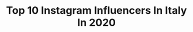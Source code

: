 ---
title: Top 10 Instagram Influencers In Italy In 2020
description: >-
  Find top Instagram influencers in Italy in 2020. Most popular hashtags: #makeitbetter #elites #iorestoacasa #iostoacasa.
platform: Instagram
profiles:
  - username: "mattiapolibio"
    fullname: >-
      
    location: "Italy"
    followers: 1219315
    engagement: 3928
    commentsToLikes: 0.023255
    avatar: "https://scontent-nrt1-1.cdninstagram.com/v/t51.2885-19/s320x320/73387304_2222575094513880_4961184708646928384_n.jpg?_nc_ht=scontent-nrt1-1.cdninstagram.com&_nc_ohc=16BFibPbDUIAX990xdP&oh=aebb67b413e57ae6e78d3b02ca9ce7be&oe=5E961544"
    verified: true
    hashtags: "#boredinthehousechallenge, #100coconut"
  - username: "tommaso_donadoni"
    fullname: >-
      TD
    location: "Italy"
    followers: 144605
    engagement: 3938
    commentsToLikes: 0.158652
    avatar: "https://scontent-lhr8-1.cdninstagram.com/v/t51.2885-19/s320x320/91232564_2616621851885361_1878390018326659072_n.jpg?_nc_ht=scontent-lhr8-1.cdninstagram.com&_nc_ohc=DEA7HHvuP20AX9-8POB&oh=7adfb53db83a488ce07046d0711a604c&oe=5EBD442E"
    verified: false
    hashtags: "#duetto, #pov, #duet"
  - username: "salielkhaldi"
    fullname: >-
      SÆ
    location: "Italy"
    followers: 2139
    engagement: 3225
    commentsToLikes: 0.151080
    avatar: "https://scontent-amt2-1.cdninstagram.com/v/t51.2885-19/s320x320/90403874_658194644942338_7679409114455212032_n.jpg?_nc_ht=scontent-amt2-1.cdninstagram.com&_nc_ohc=EzZOyUxmzcwAX8jO3tQ&oh=b367cf63f557895b7e61952cbdb4d51c&oe=5EBC1EC7"
    verified: false
    hashtags: "#repost, #sesaichi, #makeusfamous, #dontletthisflop"
  - username: "marymilano"
    fullname: >-
      Mari🌟
    location: "Italy"
    followers: 177239
    engagement: 1006
    commentsToLikes: 0.053087
    avatar: "https://instagram.faep1-1.fna.fbcdn.net/v/t51.2885-19/s320x320/75538189_823199288113772_320419025731452928_n.jpg?_nc_ht=instagram.faep1-1.fna.fbcdn.net&_nc_ohc=MZcYboamxGsAX97Q8MT&oh=6f960404650425074a9c91048ce908a4&oe=5EB38355"
    verified: false
    hashtags: "#sun, #nostalgic, #buoniniziosettimana, #stayathome"
  - username: "omaraamoum_"
    fullname: >-
      Omar Aamoum - Ohm
    location: "Italy"
    followers: 113471
    engagement: 1968
    commentsToLikes: 0.509022
    avatar: "https://instagram.ficn5-1.fna.fbcdn.net/v/t51.2885-19/s320x320/77313286_2682987578434790_1755785847535304704_n.jpg?_nc_ht=instagram.ficn5-1.fna.fbcdn.net&_nc_ohc=dtNKAN8hdpEAX8KFYtP&oh=0d7e0512f1705e58d9c027315f1895b9&oe=5EB11389"
    verified: false
    hashtags: "#elites, #makeitbetter, #distantimauniti, #iorestoacasa"
  - username: "elitesyt"
    fullname: >-
      Elites
    location: "Italy"
    followers: 85030
    engagement: 2714
    commentsToLikes: 0.139679
    avatar: "https://scontent-bos3-1.cdninstagram.com/v/t51.2885-19/s320x320/64510083_332574340955652_3307808215936270336_n.jpg?_nc_ht=scontent-bos3-1.cdninstagram.com&_nc_ohc=vWWPordokEIAX9z330-&oh=3b6bc12b8a52345cc737260821f8173b&oe=5E9D14E9"
    verified: false
    hashtags: "#makeitbetter, #elites"
  - username: "instalazzaa"
    fullname: >-
      Enrico Lazzarato • Enry Lazza
    location: "Italy"
    followers: 112799
    engagement: 1187
    commentsToLikes: 0.109473
    avatar: "https://scontent-lax3-2.cdninstagram.com/v/t51.2885-19/s320x320/70265211_433267653961410_3461619696409772032_n.jpg?_nc_ht=scontent-lax3-2.cdninstagram.com&_nc_ohc=gOw4m3nhBuQAX8D1Hti&oh=84c1e63c7c7a0af13610ba76d46da0e9&oe=5E9CAA4F"
    verified: false
    hashtags: "#newfriend, #desert, #quarantine, #dubai"
  - username: "kurolilystream"
    fullname: >-
      Kurolily 💙 profilo ufficiale
    location: "Italy"
    followers: 32138
    engagement: 1251
    commentsToLikes: 0.055740
    avatar: "https://scontent-hbe1-1.cdninstagram.com/v/t51.2885-19/s320x320/73051448_432305640808931_2416499659024367616_n.jpg?_nc_ht=scontent-hbe1-1.cdninstagram.com&_nc_ohc=IYCUM4a7fNIAX-60uh5&oh=b69de691e1e9d64e434dd44ef0916f99&oe=5E936940"
    verified: false
    hashtags: "#pigiama, #pink, #cute, #twitchitalia"
  - username: "thetraveltrouble"
    fullname: >-
      TRAVEL TROUBLE
    location: "Italy"
    followers: 7429
    engagement: 1912
    commentsToLikes: 0.084525
    avatar: "https://scontent-lhr8-1.cdninstagram.com/v/t51.2885-19/s320x320/60900671_319703772255550_4517662260830666752_n.jpg?_nc_ht=scontent-lhr8-1.cdninstagram.com&_nc_ohc=UpVfrW0rP_gAX_HmBPf&oh=29ecb4f77fc78a6f6e2e76790c110f87&oe=5EBAD52D"
    verified: false
    hashtags: "#traveldiaries, #igersardegna, #aroundtrentino, #blogger"
  - username: "anej_sosic"
    fullname: >-
      Anej Sosic
    location: "Italy"
    followers: 44446
    engagement: 766
    commentsToLikes: 0.116799
    avatar: "https://scontent-lhr8-1.cdninstagram.com/v/t51.2885-19/s320x320/80834059_479033062992071_9035744483563536384_n.jpg?_nc_ht=scontent-lhr8-1.cdninstagram.com&_nc_ohc=GPZHXx19NrgAX-YVGWZ&oh=ed92ce6adbc3bf841d6edb821bc55c6d&oe=5EBB1521"
    verified: false
    hashtags: "#venice, #pose, #repost, #comingsoon"
cities:
  - name: Rome
    link: /instagram/italy/rome
  - name: Milan
    link: /instagram/italy/milan
  - name: Turin
    link: /instagram/italy/turin
---